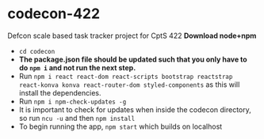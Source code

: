 # codecon-422
Defcon scale based task tracker project for CptS 422
**Download node+npm**

- `cd codecon`
- **The package.json file should be updated such that you only have to do `npm i` and not run the next step.**
- Run `npm i react react-dom react-scripts bootstrap reactstrap react-konva konva react-router-dom styled-components` as this will install the dependencies.  
- Run `npm i npm-check-updates -g`
- It is important to check for updates when inside the codecon directory, so run `ncu -u` and then `npm install`
- To begin running the app, `npm start` which builds on localhost
